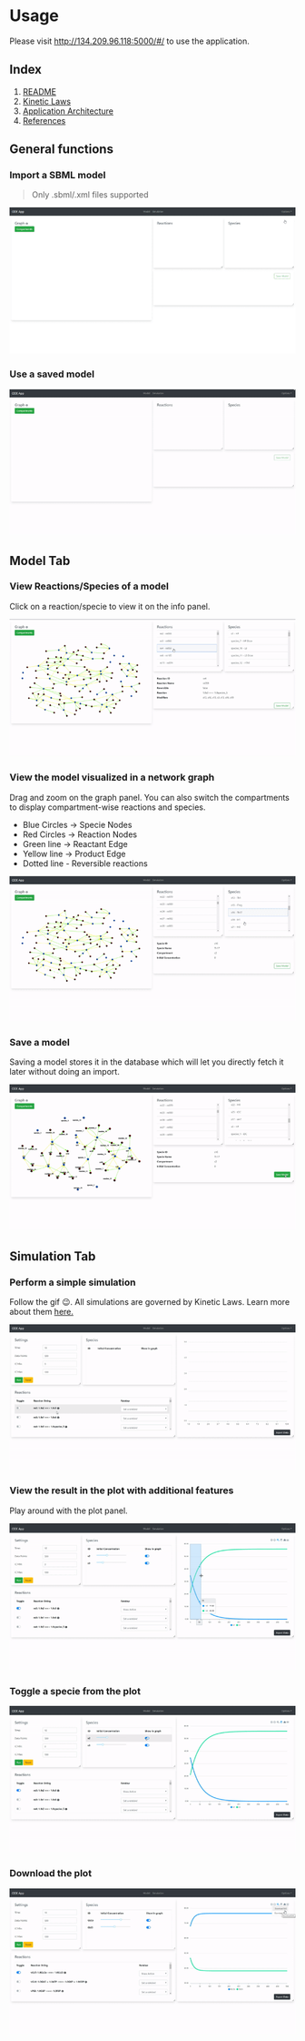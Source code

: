 # Usage

Please visit http://134.209.96.118:5000/#/ to use the application.

## Index

1. [README](../README.md)
2. [Kinetic Laws](kinetic-laws.md)
3. [Application Architecture](architecture.md)
4. [References](references.md)

## General functions

### Import a SBML model

> Only .sbml/.xml files supported

![Import Model Demo](assets/demo-import-model.gif)

### Use a saved model

![Saved Models Demo](assets/demo-saved-models.gif)

## Model Tab

### View Reactions/Species of a model

Click on a reaction/specie to view it on the info panel.

![View Reaction/Specie Demo](assets/demo-view-reaction-specie.gif)

### View the model visualized in a network graph

Drag and zoom on the graph panel. You can also switch the compartments to display compartment-wise reactions and species.

- Blue Circles -> Specie Nodes
- Red Circles -> Reaction Nodes
- Green line -> Reactant Edge
- Yellow line -> Product Edge
- Dotted line - Reversible reactions

![Graph Demo](assets/demo-graph.gif)

### Save a model

Saving a model stores it in the database which will let you directly fetch it later without doing an import.

![Save Model Demo](assets/demo-save-model.gif)

## Simulation Tab

### Perform a simple simulation

Follow the gif 😉. All simulations are governed by Kinetic Laws. Learn more about them [here.](kinetic-laws.md)

![Simulate Demo](assets/demo-simulate.gif)

### View the result in the plot with additional features

Play around with the plot panel.

![Plot Demo](assets/demo-plot-tools.gif)

### Toggle a specie from the plot

![Toggle Demo](assets/demo-toggle-specie.gif)

### Download the plot

![Download Demo](assets/demo-download-plot.gif)
